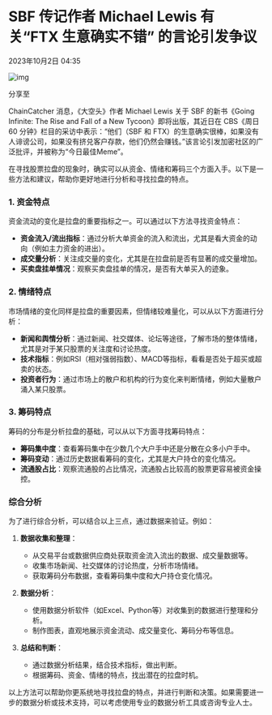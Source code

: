 # SBF 传记作者 Michael Lewis 有关“FTX 生意确实不错” 的言论引发争议

2023年10月2日 04:35

![img](imgs/collect.c3b3feb.png)

分享至



ChainCatcher 消息，《大空头》作者 Michael Lewis 关于 SBF 的新书《Going Infinite: The Rise and Fall of a New Tycoon》即将出版，其近日在 CBS《周日 60 分钟》栏目的采访中表示：“他们（SBF 和 FTX）的生意确实很棒，如果没有人诽谤公司，如果没有挤兑客户存款，他们仍然会赚钱。”该言论引发加密社区的广泛批评，并被称为“今日最佳Meme”。

在寻找股票拉盘的现象时，确实可以从资金、情绪和筹码三个方面入手。以下是一些方法和建议，帮助你更好地进行分析和寻找拉盘的特点。

### 1. 资金特点
资金流动的变化是拉盘的重要指标之一。可以通过以下方法寻找资金特点：
- **资金流入/流出指标**：通过分析大单资金的流入和流出，尤其是看大资金的动向（例如主力资金的进出）。
- **成交量分析**：关注成交量的变化，尤其是在拉盘前是否有显著的成交量增加。
- **买卖盘挂单情况**：观察买卖盘挂单的情况，是否有大单买入的迹象。

### 2. 情绪特点
市场情绪的变化同样是拉盘的重要因素，但情绪较难量化，可以从以下方面进行分析：
- **新闻和舆情分析**：通过新闻、社交媒体、论坛等途径，了解市场的整体情绪，尤其是对于某只股票的关注度和讨论热度。
- **技术指标**：例如RSI（相对强弱指数）、MACD等指标，看看是否处于超买或超卖的状态。
- **投资者行为**：通过市场上的散户和机构的行为变化来判断情绪，例如大量散户涌入某只股票。

### 3. 筹码特点
筹码的分布是分析拉盘的基础，可以从以下方面寻找筹码特点：
- **筹码集中度**：查看筹码集中在少数几个大户手中还是分散在众多小户手中。
- **筹码变动**：通过历史数据看筹码的变化，尤其是大户持仓的变化情况。
- **流通股占比**：观察流通股的占比情况，流通股占比较高的股票更容易被资金操控。

### 综合分析
为了进行综合分析，可以结合以上三点，通过数据来验证。例如：

1. **数据收集和整理**：
   - 从交易平台或数据供应商处获取资金流入流出的数据、成交量数据等。
   - 收集市场新闻、社交媒体的讨论热度，分析市场情绪。
   - 获取筹码分布数据，查看筹码集中度和大户持仓变化情况。

2. **数据分析**：
   - 使用数据分析软件（如Excel、Python等）对收集到的数据进行整理和分析。
   - 制作图表，直观地展示资金流动、成交量变化、筹码分布等信息。

3. **总结和判断**：
   - 通过数据分析结果，结合技术指标，做出判断。
   - 根据筹码、资金、情绪的特点，找出潜在的拉盘时机。

以上方法可以帮助你更系统地寻找拉盘的特点，并进行判断和决策。如果需要进一步的数据分析或技术支持，可以考虑使用专业的数据分析工具或咨询专业人士。